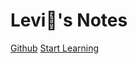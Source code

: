 # Levi:baby_chick:'s Notes

[Github](https://github.com/LeetaH666/Notes)
[Start Learning](README.md)